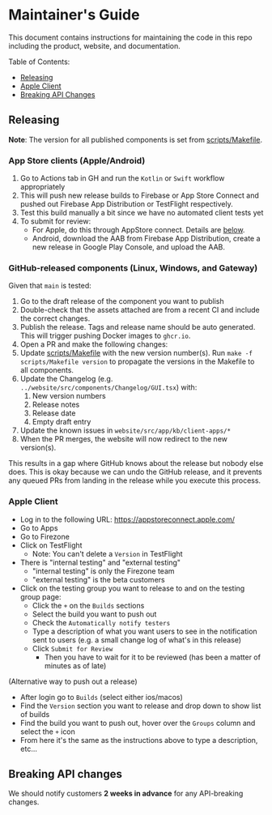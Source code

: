 # Maintainer's Guide

This document contains instructions for maintaining the code in this repo
including the product, website, and documentation.

Table of Contents:

- [Releasing](#releasing)
- [Apple Client](#apple-client)
- [Breaking API Changes](#breaking-api-changes)

## Releasing

**Note**: The version for all published components is set from [scripts/Makefile](../scripts/Makefile).

### App Store clients (Apple/Android)

1. Go to Actions tab in GH and run the `Kotlin` or `Swift` workflow appropriately
1. This will push new release builds to Firebase or App Store Connect and pushed out Firebase App Distribution or TestFlight respectively.
1. Test this build manually a bit since we have no automated client tests yet
1. To submit for review:
   - For Apple, do this through AppStore connect. Details are [below](#apple-client).
   - Android, download the AAB from Firebase App Distribution, create a new release in Google Play Console, and upload the AAB.

### GitHub-released components (Linux, Windows, and Gateway)

Given that `main` is tested:

1. Go to the draft release of the component you want to publish
1. Double-check that the assets attached are from a recent CI and include the
   correct changes.
1. Publish the release. Tags and release name should be auto generated. This will trigger pushing Docker images to `ghcr.io`.
1. Open a PR and make the following changes:
1. Update [scripts/Makefile](../scripts/Makefile) with the new version number(s). Run `make -f scripts/Makefile version` to propagate the versions in the Makefile to all components.
1. Update the Changelog (e.g. `../website/src/components/Changelog/GUI.tsx`) with:
   1. New version numbers
   1. Release notes
   1. Release date
   1. Empty draft entry
1. Update the known issues in `website/src/app/kb/client-apps/*`
1. When the PR merges, the website will now redirect to the new version(s).

This results in a gap where GitHub knows about the release but nobody else does.
This is okay because we can undo the GitHub release, and it prevents any queued PRs
from landing in the release while you execute this process.

### Apple Client

- Log in to the following URL: https://appstoreconnect.apple.com/
- Go to Apps
- Go to Firezone
- Click on TestFlight
  - Note: You can't delete a `Version` in TestFlight
- There is "internal testing" and "external testing"
  - "internal testing" is only the Firezone team
  - "external testing" is the beta customers
- Click on the testing group you want to release to and on the testing group
  page:
  - Click the `+` on the `Builds` sections
  - Select the build you want to push out
  - Check the `Automatically notify testers`
  - Type a description of what you want users to see in the notification sent to
    users (e.g. a small change log of what's in this release)
  - Click `Submit for Review`
    - Then you have to wait for it to be reviewed (has been a matter of minutes
      as of late)

(Alternative way to push out a release)

- After login go to `Builds` (select either ios/macos)
- Find the `Version` section you want to release and drop down to show list of
  builds
- Find the build you want to push out, hover over the `Groups` column and select
  the `+` icon
- From here it's the same as the instructions above to type a description,
  etc...

## Breaking API changes

We should notify customers **2 weeks in advance** for any API-breaking changes.
